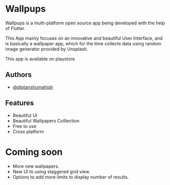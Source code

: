 
# Wallpups

Wallpups is a multi-platform open source app being developed with the help of Flutter.

This App mainly focuses on an innovative and beautiful User Interface, and is basically a 
wallpaper app, which for the time collects data using random image generator provided
by Unsplash.

This app is available on playstore


## Authors

- [@diptanshumahish](https://www.github.com/diptanshumahish)


## Features

- Beautiful UI
- Beautiful Wallpapers Colllection
- Free to use
- Cross platform


# Coming soon
- More new wallpapers.
- New UI to using staggered grid view.
- Options to add more limits to display number of results.
